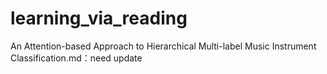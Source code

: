 # learning_via_reading

An Attention-based Approach to Hierarchical Multi-label Music Instrument  Classification.md：need update
